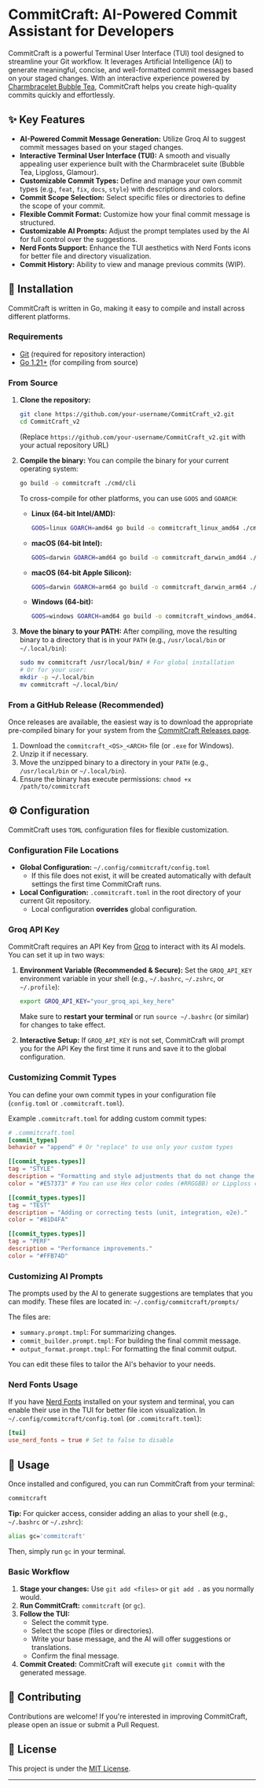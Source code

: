 # CommitCraft: AI-Powered Commit Assistant for Developers

CommitCraft is a powerful Terminal User Interface (TUI) tool designed to streamline your Git workflow. It leverages Artificial Intelligence (AI) to generate meaningful, concise, and well-formatted commit messages based on your staged changes. With an interactive experience powered by [Charmbracelet Bubble Tea](https://github.com/charmbracelet/bubbletea), CommitCraft helps you create high-quality commits quickly and effortlessly.

## ✨ Key Features

- **AI-Powered Commit Message Generation:** Utilize Groq AI to suggest commit messages based on your staged changes.
- **Interactive Terminal User Interface (TUI):** A smooth and visually appealing user experience built with the Charmbracelet suite (Bubble Tea, Lipgloss, Glamour).
- **Customizable Commit Types:** Define and manage your own commit types (e.g., `feat`, `fix`, `docs`, `style`) with descriptions and colors.
- **Commit Scope Selection:** Select specific files or directories to define the scope of your commit.
- **Flexible Commit Format:** Customize how your final commit message is structured.
- **Customizable AI Prompts:** Adjust the prompt templates used by the AI for full control over the suggestions.
- **Nerd Fonts Support:** Enhance the TUI aesthetics with Nerd Fonts icons for better file and directory visualization.
- **Commit History:** Ability to view and manage previous commits (WIP).

## 🚀 Installation

CommitCraft is written in Go, making it easy to compile and install across different platforms.

### Requirements

- [Git](https://git-scm.com/) (required for repository interaction)
- [Go 1.21+](https://go.dev/doc/install) (for compiling from source)

### From Source

1. **Clone the repository:**

    ```bash
    git clone https://github.com/your-username/CommitCraft_v2.git
    cd CommitCraft_v2
    ```

    (Replace `https://github.com/your-username/CommitCraft_v2.git` with your actual repository URL)

2. **Compile the binary:**
    You can compile the binary for your current operating system:

    ```bash
    go build -o commitcraft ./cmd/cli
    ```

    To cross-compile for other platforms, you can use `GOOS` and `GOARCH`:

    - **Linux (64-bit Intel/AMD):**

        ```bash
        GOOS=linux GOARCH=amd64 go build -o commitcraft_linux_amd64 ./cmd/cli
        ```

    - **macOS (64-bit Intel):**

        ```bash
        GOOS=darwin GOARCH=amd64 go build -o commitcraft_darwin_amd64 ./cmd/cli
        ```

    - **macOS (64-bit Apple Silicon):**

        ```bash
        GOOS=darwin GOARCH=arm64 go build -o commitcraft_darwin_arm64 ./cmd/cli
        ```

    - **Windows (64-bit):**

        ```bash
        GOOS=windows GOARCH=amd64 go build -o commitcraft_windows_amd64.exe ./cmd/cli
        ```

3. **Move the binary to your PATH:**
    After compiling, move the resulting binary to a directory that is in your `PATH` (e.g., `/usr/local/bin` or `~/.local/bin`):

    ```bash
    sudo mv commitcraft /usr/local/bin/ # For global installation
    # Or for your user:
    mkdir -p ~/.local/bin
    mv commitcraft ~/.local/bin/
    ```

### From a GitHub Release (Recommended)

Once releases are available, the easiest way is to download the appropriate pre-compiled binary for your system from the [CommitCraft Releases page](https://github.com/your-username/CommitCraft_v2/releases).

1. Download the `commitcraft_<OS>_<ARCH>` file (or `.exe` for Windows).
2. Unzip it if necessary.
3. Move the unzipped binary to a directory in your `PATH` (e.g., `/usr/local/bin` or `~/.local/bin`).
4. Ensure the binary has execute permissions: `chmod +x /path/to/commitcraft`

## ⚙️ Configuration

CommitCraft uses `TOML` configuration files for flexible customization.

### Configuration File Locations

- **Global Configuration:** `~/.config/commitcraft/config.toml`
  - If this file does not exist, it will be created automatically with default settings the first time CommitCraft runs.
- **Local Configuration:** `.commitcraft.toml` in the root directory of your current Git repository.
  - Local configuration **overrides** global configuration.

### Groq API Key

CommitCraft requires an API Key from [Groq](https://groq.com/) to interact with its AI models.
You can set it up in two ways:

1. **Environment Variable (Recommended & Secure):**
    Set the `GROQ_API_KEY` environment variable in your shell (e.g., `~/.bashrc`, `~/.zshrc`, or `~/.profile`):

    ```bash
    export GROQ_API_KEY="your_groq_api_key_here"
    ```

    Make sure to **restart your terminal** or run `source ~/.bashrc` (or similar) for changes to take effect.

2. **Interactive Setup:**
    If `GROQ_API_KEY` is not set, CommitCraft will prompt you for the API Key the first time it runs and save it to the global configuration.

### Customizing Commit Types

You can define your own commit types in your configuration file (`config.toml` or `.commitcraft.toml`).

Example `.commitcraft.toml` for adding custom commit types:

```toml
# .commitcraft.toml
[commit_types]
behavior = "append" # Or "replace" to use only your custom types

[[commit_types.types]]
tag = "STYLE"
description = "Formatting and style adjustments that do not change the meaning of the code."
color = "#E57373" # You can use Hex color codes (#RRGGBB) or Lipgloss color names

[[commit_types.types]]
tag = "TEST"
description = "Adding or correcting tests (unit, integration, e2e)."
color = "#81D4FA"

[[commit_types.types]]
tag = "PERF"
description = "Performance improvements."
color = "#FFB74D"
```

### Customizing AI Prompts

The prompts used by the AI to generate suggestions are templates that you can modify. These files are located in:
`~/.config/commitcraft/prompts/`

The files are:

- `summary.prompt.tmpl`: For summarizing changes.
- `commit_builder.prompt.tmpl`: For building the final commit message.
- `output_format.prompt.tmpl`: For formatting the final commit output.

You can edit these files to tailor the AI's behavior to your needs.

### Nerd Fonts Usage

If you have [Nerd Fonts](https://www.nerdfonts.com/) installed on your system and terminal, you can enable their use in the TUI for better file icon visualization.
In `~/.config/commitcraft/config.toml` (or `.commitcraft.toml`):

```toml
[tui]
use_nerd_fonts = true # Set to false to disable
```

## 🚀 Usage

Once installed and configured, you can run CommitCraft from your terminal:

```bash
commitcraft
```

**Tip:** For quicker access, consider adding an alias to your shell (e.g., `~/.bashrc` or `~/.zshrc`):

```bash
alias gc='commitcraft'
```

Then, simply run `gc` in your terminal.

### Basic Workflow

1. **Stage your changes:** Use `git add <files>` or `git add .` as you normally would.
2. **Run CommitCraft:** `commitcraft` (or `gc`).
3. **Follow the TUI:**
    - Select the commit type.
    - Select the scope (files or directories).
    - Write your base message, and the AI will offer suggestions or translations.
    - Confirm the final message.
4. **Commit Created:** CommitCraft will execute `git commit` with the generated message.

## 🤝 Contributing

Contributions are welcome! If you're interested in improving CommitCraft, please open an issue or submit a Pull Request.

## 📄 License

This project is under the [MIT License](LICENSE). <!-- Make sure to have a LICENSE file -->

---
